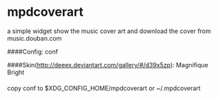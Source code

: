 mpdcoverart
===========

a simple widget show the music cover art and download the cover from music.douban.com

####Config:
	conf

####Skin(http://deeex.deviantart.com/gallery/#/d39x5zp):
	Magnifique Bright


####
copy conf to $XDG_CONFIG_HOME/mpdcoverart or ~/.mpdcoverart
####

